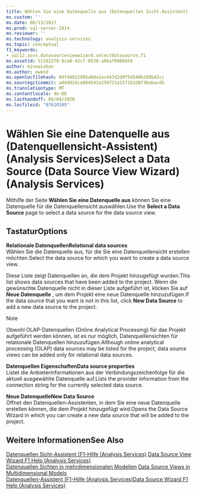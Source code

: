 ```yaml
---
title: Wählen Sie eine Datenquelle aus (Datenquellen Sicht-Assistent) (Analysis Services) | Microsoft-Dokumentation
ms.custom: ''
ms.date: 06/13/2017
ms.prod: sql-server-2014
ms.reviewer: ''
ms.technology: analysis-services
ms.topic: conceptual
f1_keywords:
- sql12.asvs.datasourceviewwizard.selectdatasource.f1
ms.assetid: 51282270-8ca8-42cf-8538-a6baf0006656
author: minewiskan
ms.author: owend
ms.openlocfilehash: 04fd4022995a8da2ec447d2d9f5d540b268b42cc
ms.sourcegitcommit: ad4d92dce894592a259721a1571b1d8736abacdb
ms.translationtype: MT
ms.contentlocale: de-DE
ms.lasthandoff: 08/04/2020
ms.locfileid: "87610105"
---
```

# <a name="select-a-data-source-data-source-view-wizard-analysis-services"></a><span data-ttu-id="3bdea-102">Wählen Sie eine Datenquelle aus (Datenquellensicht-Assistent) (Analysis Services)</span><span class="sxs-lookup"><span data-stu-id="3bdea-102">Select a Data Source (Data Source View Wizard) (Analysis Services)</span></span>
  <span data-ttu-id="3bdea-103">Mithilfe der Seite **Wählen Sie eine Datenquelle aus** können Sie eine Datenquelle für die Datenquellensicht auswählen.</span><span class="sxs-lookup"><span data-stu-id="3bdea-103">Use the **Select a Data Source** page to select a data source for the data source view.</span></span>  
  
## <a name="options"></a><span data-ttu-id="3bdea-104">Tastatur</span><span class="sxs-lookup"><span data-stu-id="3bdea-104">Options</span></span>  
 <span data-ttu-id="3bdea-105">**Relationale Datenquellen**</span><span class="sxs-lookup"><span data-stu-id="3bdea-105">**Relational data sources**</span></span>  
 <span data-ttu-id="3bdea-106">Wählen Sie die Datenquelle aus, für die Sie eine Datenquellensicht erstellen möchten.</span><span class="sxs-lookup"><span data-stu-id="3bdea-106">Select the data source for which you want to create a data source view.</span></span>  
  
 <span data-ttu-id="3bdea-107">Diese Liste zeigt Datenquellen an, die dem Projekt hinzugefügt wurden.</span><span class="sxs-lookup"><span data-stu-id="3bdea-107">This list shows data sources that have been added to the project.</span></span> <span data-ttu-id="3bdea-108">Wenn die gewünschte Datenquelle nicht in dieser Liste aufgeführt ist, klicken Sie auf **Neue Datenquelle** , um dem Projekt eine neue Datenquelle hinzuzufügen.</span><span class="sxs-lookup"><span data-stu-id="3bdea-108">If the data source that you want is not in this list, click **New Data Source** to add a new data source to the project.</span></span>  
  
> [!NOTE]  
>  <span data-ttu-id="3bdea-109">Obwohl OLAP-Datenquellen (Online Analytical Processing) für das Projekt aufgeführt werden können, ist es nur möglich, Datenquellensichten für relationale Datenquellen hinzuzufügen.</span><span class="sxs-lookup"><span data-stu-id="3bdea-109">Although online analytical processing (OLAP) data sources may be listed for the project, data source views can be added only for relational data sources.</span></span>  
  
 <span data-ttu-id="3bdea-110">**Datenquellen Eigenschaften**</span><span class="sxs-lookup"><span data-stu-id="3bdea-110">**Data source properties**</span></span>  
 <span data-ttu-id="3bdea-111">Listet die Anbieterinformationen aus der Verbindungszeichenfolge für die aktuell ausgewählte Datenquelle auf.</span><span class="sxs-lookup"><span data-stu-id="3bdea-111">Lists the provider information from the connection string for the currently selected data source.</span></span>  
  
 <span data-ttu-id="3bdea-112">**Neue Datenquelle**</span><span class="sxs-lookup"><span data-stu-id="3bdea-112">**New Data Source**</span></span>  
 <span data-ttu-id="3bdea-113">Öffnet den Datenquellen-Assistenten, in dem Sie eine neue Datenquelle erstellen können, die dem Projekt hinzugefügt wird.</span><span class="sxs-lookup"><span data-stu-id="3bdea-113">Opens the Data Source Wizard in which you can create a new data source that will be added to the project.</span></span>  
  
## <a name="see-also"></a><span data-ttu-id="3bdea-114">Weitere Informationen</span><span class="sxs-lookup"><span data-stu-id="3bdea-114">See Also</span></span>  
 <span data-ttu-id="3bdea-115">[Datenquellen Sicht-Assistent (F1-Hilfe &#40;Analysis Services&#41;](data-source-view-wizard-f1-help-analysis-services.md) </span><span class="sxs-lookup"><span data-stu-id="3bdea-115">[Data Source View Wizard F1 Help &#40;Analysis Services&#41;](data-source-view-wizard-f1-help-analysis-services.md) </span></span>  
 <span data-ttu-id="3bdea-116">[Datenquellen Sichten in mehrdimensionalen Modellen](multidimensional-models/data-source-views-in-multidimensional-models.md) </span><span class="sxs-lookup"><span data-stu-id="3bdea-116">[Data Source Views in Multidimensional Models](multidimensional-models/data-source-views-in-multidimensional-models.md) </span></span>  
 [<span data-ttu-id="3bdea-117">Datenquellen-Assistent (F1-Hilfe &#40;Analysis Services&#41;</span><span class="sxs-lookup"><span data-stu-id="3bdea-117">Data Source Wizard F1 Help &#40;Analysis Services&#41;</span></span>](data-source-wizard-f1-help-analysis-services.md)  
  
  
